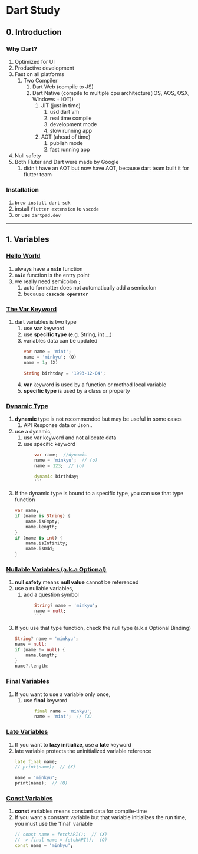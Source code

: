 # Dart Study
## 0. Introduction
### Why Dart?
1. Optimized for UI
2. Productive development
3. Fast on all platforms
	1. Two Compiler
		1. Dart Web (compile to JS)
		2. Dart Native (compile to multiple cpu architecture(iOS, AOS, OSX, Windows + IOT))
			1. JIT (just in time)
				1. usd dart vm
				2. real time compile
				3. development mode
				4. slow running app
			3. AOT (ahead of time)
				1. publish mode
				2. fast running app
4. Null safety
5. Both Fluter and Dart were made by Google
	1. didn't have an AOT but now have AOT, because dart team built it for flutter team
### Installation
1. `brew install dart-sdk`
2. install `flutter extension` to `vscode`
3. or use `dartpad.dev`
---
## 1. Variables
### [Hello World](Code/0-Introduction/main.dart)
1. always have a **`main`** function
2. **`main`** function is the entry point
3. we really need semicolon **`;`** 
	1. auto formatter does not automatically add a semicolon
	2. because **`cascade operator`**
### [The Var Keyword](Code/1-Variables/var.dart)
1. dart variables is two type
	1. use **var** keyword
	2. use **specific type** (e.g. String, int ...)
	3. variables data can be updated
	   ```dart 
	   var name = 'mint'; 
	   name = 'minkyu'; (O) 
	   name = 1; (X)
	   
	   String birhtday = '1993-12-04';
	   ```
	4. **var** keyword is used by a function or method local variable
	5. **specific type** is used by a class or property
### [Dynamic Type](Code/1-Variables/dynamic.dart)
1. **dynamic** type is not recommended but may be useful in some cases
	1. API Response data or Json..
2. use a dynamic,
	1. use var keyword and not allocate data
	2. use specific keyword
	   ```dart
		   var name;  //dynamic
		   name = 'minkyu';  // (o)
		   name = 123;  // (o)
		   
		   dynamic birthday;
		   ```
3. If the dynamic type is bound to a specific type, you can use that type function
   ``` dart
   var name;
   if (name is String) {
	   name.isEmpty;
	   name.length;
   }
   if (name is int) {
	   name.isInfinity;
	   name.isOdd;
   }
   ```
### [Nullable Variables (a.k.a Optional)](Code/1-Variables/nullable.dart)
1. **null safety** means **null value** cannot be referenced
2. use a nullable variables,
	1. add a question symbol
	   ```dart
		   String? name = 'minkyu';
		   name = null;
		   ```
3. If you use that type function, check the null type (a.k.a Optional Binding)
   ```dart
   String? name = 'minkyu';
   name = null;
   if (name != null) {
	   name.length;
   }
   name?.length;
   ```
### [Final Variables](Code/1-Variables/final.dart)
1. If you want to use a variable only once,
	1. use **final** keyword
	   ```dart
		   final name = 'minkyu';
		   name = 'mint';  // (X)
		  ```
### [Late Variables](Code/1-Variables/late.dart)
1. If you want to **lazy initialize**, use a **late** keyword
2. late variable protects the uninitialized variable reference
   ```dart
   late final name;
   // print(name);  // (X)
   
   name = 'minkyu';
   print(name);  // (O)
   ```
### [Const Variables](Code/1-Variables/const.dart)
1. **const** variables means constant data for compile-time
2. If you want a constant variable but that variable initializes the run time, you must use the 'final' variable
   ```dart
   // const name = fetchAPI();  // (X)
   // -> final name = fetchAPI();  (O)
   const name = 'minkyu';
   ```
